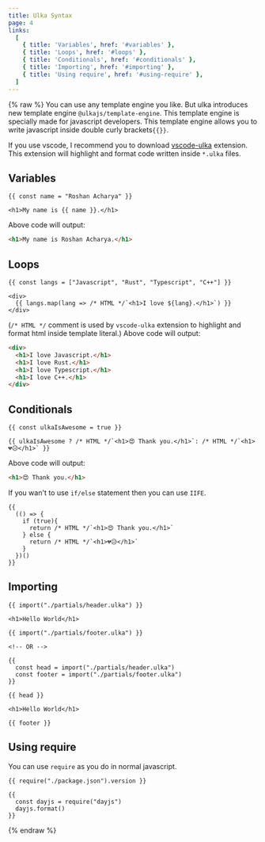 ```yaml
---
title: Ulka Syntax
page: 4
links:
  [
    { title: 'Variables', href: '#variables' },
    { title: 'Loops', href: '#loops' },
    { title: 'Conditionals', href: '#conditionals' },
    { title: 'Importing', href: '#importing' },
    { title: 'Using require', href: '#using-require' },
  ]
---
```


{% raw %}
You can use any template engine you like. But ulka introduces new template engine `@ulkajs/template-engine`. This template engine is specially made for javascript developers. This template engine allows you to write javascript inside double curly brackets`{{}}`.

If you use vscode, I recommend you to download [vscode-ulka](https://marketplace.visualstudio.com/items?itemName=Roshan.ulka-language-support) extension. This extension will highlight and format code written inside `*.ulka` files.

## Variables

```ulka
{{ const name = "Roshan Acharya" }}

<h1>My name is {{ name }}.</h1>
```

Above code will output:

```html
<h1>My name is Roshan Acharya.</h1>
```

## Loops

```ulka
{{ const langs = ["Javascript", "Rust", "Typescript", "C++"] }}

<div>
  {{ langs.map(lang => /* HTML */`<h1>I love ${lang}.</h1>`) }}
</div>
```

(`/* HTML */` comment is used by `vscode-ulka` extension to highlight and format html inside template literal.)
Above code will output:

```html
<div>
  <h1>I love Javascript.</h1>
  <h1>I love Rust.</h1>
  <h1>I love Typescript.</h1>
  <h1>I love C++.</h1>
</div>
```

## Conditionals

```ulka
{{ const ulkaIsAwesome = true }}

{{ ulkaIsAwesome ? /* HTML */`<h1>😍 Thank you.</h1>`: /* HTML */`<h1>💔😥</h1>` }}
```

Above code will output:

```html
<h1>😍 Thank you.</h1>
```

If you wan't to use `if/else` statement then you can use `IIFE`.

```ulka
{{
  (() => {
    if (true){
      return /* HTML */`<h1>😍 Thank you.</h1>`
    } else {
      return /* HTML */`<h1>💔😥</h1>`
    }
  })()
}}
```

## Importing

```ulka
{{ import("./partials/header.ulka") }}

<h1>Hello World</h1>

{{ import("./partials/footer.ulka") }}

<!-- OR -->

{{
  const head = import("./partials/header.ulka")
  const footer = import("./partials/footer.ulka")
}}

{{ head }}

<h1>Hello World</h1>

{{ footer }}
```

## Using require

You can use `require` as you do in normal javascript.

```ulka
{{ require("./package.json").version }}

{{
  const dayjs = require("dayjs")
  dayjs.format()
}}
```

{% endraw %}

